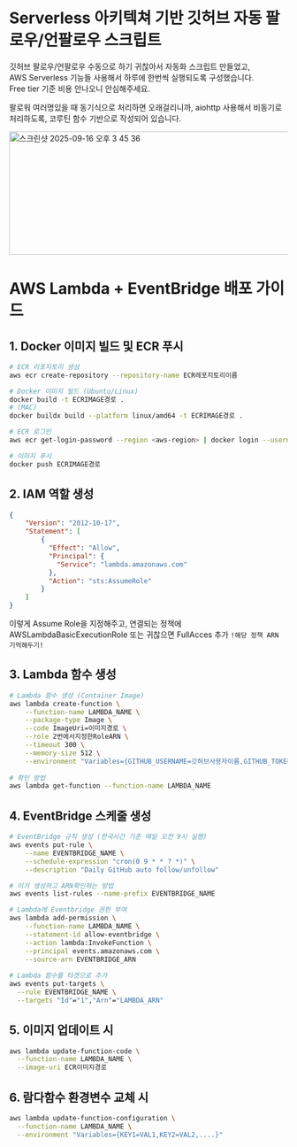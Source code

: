 # Serverless 아키텍쳐 기반 깃허브 자동 팔로우/언팔로우 스크립트

깃허브 팔로우/언팔로우 수동으로 하기 귀찮아서 자동화 스크립트 만들었고,  
AWS Serverless 기능들 사용해서 하루에 한번씩 실행되도록 구성했습니다.  
Free tier 기준 비용 안나오니 안심해주세요.

팔로워 여러명있을 때 동기식으로 처리하면 오래걸리니까, aiohttp 사용해서 비동기로 처리하도록, 코루틴 함수 기반으로 작성되어 있습니다.

<img width="1108" height="223" alt="스크린샷 2025-09-16 오후 3 45 36" src="https://github.com/user-attachments/assets/3b573ad4-91bc-480e-9f80-5c6671eb2b3e" />

# AWS Lambda + EventBridge 배포 가이드

## 1. Docker 이미지 빌드 및 ECR 푸시

```bash
# ECR 리포지토리 생성
aws ecr create-repository --repository-name ECR레포지토리이름

# Docker 이미지 빌드 (Ubuntu/Linux)
docker build -t ECRIMAGE경로 .
# (MAC)
docker buildx build --platform linux/amd64 -t ECRIMAGE경로 .

# ECR 로그인
aws ecr get-login-password --region <aws-region> | docker login --username AWS --password-stdin <password>

# 이미지 푸시
docker push ECRIMAGE경로
```

## 2. IAM 역할 생성

```json
{
    "Version": "2012-10-17",
    "Statement": [
        {
          "Effect": "Allow",
          "Principal": {
            "Service": "lambda.amazonaws.com"
          },
          "Action": "sts:AssumeRole"
        }
    ]
}
```
이렇게 Assume Role을 지정해주고, 연결되는 정책에 AWSLambdaBasicExecutionRole 또는 귀찮으면 FullAcces 추가 `!해당 정책 ARN 기억해두기!`

## 3. Lambda 함수 생성

```bash
# Lambda 함수 생성 (Container Image)
aws lambda create-function \
    --function-name LAMBDA_NAME \
    --package-type Image \
    --code ImageUri=이미지경로 \
    --role 2번에서지정한RoleARN \
    --timeout 300 \
    --memory-size 512 \
    --environment "Variables={GITHUB_USERNAME=깃허브사용자이름,GITHUB_TOKEN=토큰이름,GITHUB_API_URL=https://api.github.com}"
  
# 확인 방법
aws lambda get-function --function-name LAMBDA_NAME
```

## 4. EventBridge 스케줄 생성

```bash
# EventBridge 규칙 생성 (한국시간 기준 매일 오전 9시 실행)
aws events put-rule \
    --name EVENTBRIDGE_NAME \
    --schedule-expression "cron(0 9 * * ? *)" \
    --description "Daily GitHub auto follow/unfollow"

# 이거 생성하고 ARN확인하는 방법
aws events list-rules --name-prefix EVENTBRIDGE_NAME

# Lambda에 Eventbridge 권한 부여
aws lambda add-permission \
    --function-name LAMBDA_NAME \
    --statement-id allow-eventbridge \
    --action lambda:InvokeFunction \
    --principal events.amazonaws.com \
    --source-arn EVENTBRIDGE_ARN
    
# Lambda 함수를 타겟으로 추가
aws events put-targets \
  --rule EVENTBRIDGE_NAME \
  --targets "Id"="1","Arn"="LAMBDA_ARN"
```

## 5. 이미지 업데이트 시
```bash
aws lambda update-function-code \
  --function-name LAMBDA_NAME \
  --image-uri ECR이미지경로
```

## 6. 람다함수 환경변수 교체 시
```bash
aws lambda update-function-configuration \
  --function-name LAMBDA_NAME \
  --environment "Variables={KEY1=VAL1,KEY2=VAL2,....}"
```
